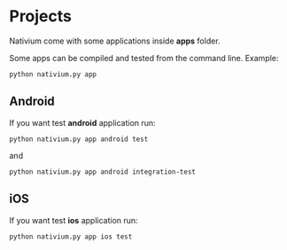 # Projects

Nativium come with some applications inside **apps** folder.

Some apps can be compiled and tested from the command line. Example:

```
python nativium.py app
```

## Android

If you want test **android** application run:

```
python nativium.py app android test
```

and

```
python nativium.py app android integration-test
```

## iOS

If you want test **ios** application run:

```
python nativium.py app ios test
```
